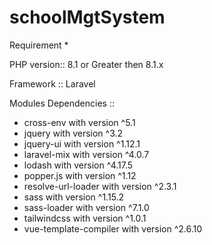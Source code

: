 # schoolMgtSystem
Requirement *

PHP version:: 8.1 or Greater then 8.1.x

Framework :: Laravel

Modules Dependencies ::
- cross-env with version ^5.1
- jquery with version ^3.2
- jquery-ui with version ^1.12.1
- laravel-mix with version ^4.0.7
- lodash with version ^4.17.5
- popper.js with version ^1.12
- resolve-url-loader with version ^2.3.1
- sass with version ^1.15.2
- sass-loader with version ^7.1.0
- tailwindcss with version ^1.0.1
- vue-template-compiler with version ^2.6.10
